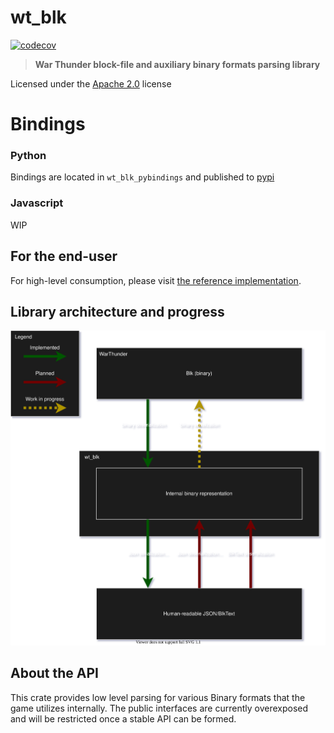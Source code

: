 # wt_blk
[![codecov](https://codecov.io/github/Warthunder-Open-Source-Foundation/wt_blk/graph/badge.svg?token=FWUP23Q2FH)](https://codecov.io/github/Warthunder-Open-Source-Foundation/wt_blk)
 <!-- [![LOC](https://tokei.rs/b1/github/Warthunder-Open-Source-Foundation/wt_blk)]([https://github.com/XAMPPRocky/tokei_rs](https://github.com/Warthunder-Open-Source-Foundation/wt_blk)). -->

> **War Thunder block-file and auxiliary binary formats parsing library**

Licensed under the [Apache 2.0](https://github.com/Warthunder-Open-Source-Foundation/wt_blk/blob/master/LICENSE) license

# Bindings

### Python
Bindings are located in `wt_blk_pybindings` and published to [pypi](https://pypi.org/manage/project/wt-blk-pybindings/releases/)

### Javascript
WIP

## For the end-user
For high-level consumption, please visit [the reference implementation](https://github.com/Warthunder-Open-Source-Foundation/wt_ext_cli).

## Library architecture and progress
![architecture](https://raw.githubusercontent.com/Warthunder-Open-Source-Foundation/wt_blk/assets/blk_conversions.svg)

## About the API
This crate provides low level parsing for various Binary formats that the game utilizes internally.
The public interfaces are currently overexposed and will be restricted once a stable API can be formed.
